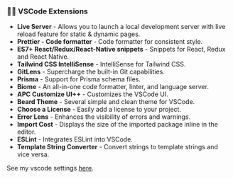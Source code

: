 ### 🧑‍💻 VSCode Extensions

- **Live Server** - Allows you to launch a local development server with live reload feature for static & dynamic pages.
- **Prettier - Code formatter** - Code formatter for consistent style.
- **ES7+ React/Redux/React-Native snippets** - Snippets for React, Redux and React Native.
- **Tailwind CSS IntelliSense** - IntelliSense for Tailwind CSS.
- **GitLens** - Supercharge the built-in Git capabilities.
- **Prisma** - Support for Prisma schema files.
- **Biome** - An all-in-one code formatter, linter, and language server.
- **APC Customize UI++** - Customizes the VSCode UI.
- **Beard Theme** - Several simple and clean theme for VSCode.
- **Choose a License** - Easily add a license to your project.
- **Error Lens** - Enhances the visibility of errors and warnings.
- **Import Cost** - Displays the size of the imported package inline in the editor.
- **ESLint** - Integrates ESLint into VSCode.
- **Template String Converter** - Convert strings to template strings and vice versa.

See my vscode settings [here](./vscode.json).
